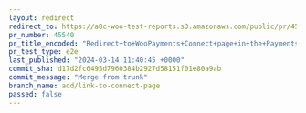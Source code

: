 ```yaml
---
layout: redirect
redirect_to: https://a8c-woo-test-reports.s3.amazonaws.com/public/pr/45540/e2e/index.html
pr_number: 45540
pr_title_encoded: "Redirect+to+WooPayments+Connect+page+in+the+Payments+task"
pr_test_type: e2e
last_published: "2024-03-14 11:40:45 +0000"
commit_sha: d17d2fc6495d7960384b2927d58151f01e80a9ab
commit_message: "Merge from trunk"
branch_name: add/link-to-connect-page
passed: false
---
```

